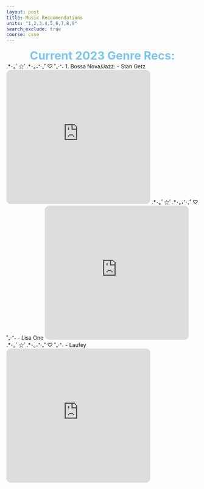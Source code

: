 ```yaml
---
layout: post
title: Music Reccomendations 
units: "1,2,3,4,5,6,7,8,9"
search_exclude: true
course: csse
---
```


<center><span style="color:#7dc4f0;font-weight:700;font-size:30px">
Current 2023 Genre Recs: 
</span></center>
.*･｡ﾟ☆ﾟ.*･｡˖⁺‧₊˚ ♡ ˚₊‧⁺˖
1. Bossa Nova/Jazz:
- Stan Getz 
<iframe style="border-radius:12px" src="https://open.spotify.com/embed/track/5UaJ4zxtCIi5WZomhoZIeq?utm_source=generator" width="75%" height="352" frameBorder="0" allowfullscreen="" allow="autoplay; clipboard-write; encrypted-media; fullscreen; picture-in-picture" loading="lazy"></iframe>
.*･｡ﾟ☆ﾟ.*･｡˖⁺‧₊˚ ♡ ˚₊‧⁺˖
- Lisa Ono 
<iframe style="border-radius:12px" src="https://open.spotify.com/embed/track/5qqr62XmFBoc4JddWjTJKV?utm_source=generator" width="75%" height="352" frameBorder="0" allowfullscreen="" allow="autoplay; clipboard-write; encrypted-media; fullscreen; picture-in-picture" loading="lazy"></iframe>
.*･｡ﾟ☆ﾟ.*･｡˖⁺‧₊˚ ♡ ˚₊‧⁺˖
- Laufey
<iframe style="border-radius:12px" src="https://open.spotify.com/embed/track/1hUXDEqjNIIbfjTcaz3jzb?utm_source=generator" width="75%" height="352" frameBorder="0" allowfullscreen="" allow="autoplay; clipboard-write; encrypted-media; fullscreen; picture-in-picture" loading="lazy"></iframe>





